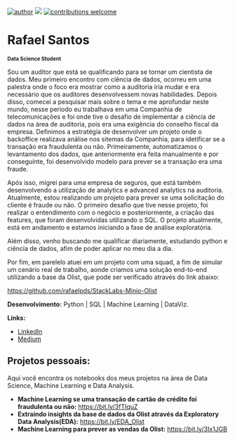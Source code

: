 [![author](https://img.shields.io/badge/author-Rafael%20Santos-red)](https://www.linkedin.com/in/rafaelpdsantos/) [![](https://img.shields.io/badge/python-3.7+-blue.svg)](https://www.python.org/downloads/release/python-365/) [![contributions welcome](https://img.shields.io/badge/contributions-welcome-brightgreen.svg?style=flat)](https://github.com/rafaelpds/Projetos_Data_Science)

# Rafael Santos
<sub>**Data Science Student**</sub>

Sou um auditor que está se qualificando para se tornar um cientista de dados. Meu primeiro encontro com ciência de dados, ocorreu em uma palestra onde o foco era mostrar como a auditoria iria mudar e era necessário que os auditores desenvolvessem novas habilidades. Depois disso, comecei a pesquisar mais sobre o tema e me aprofundar neste mundo, nesse periodo eu trabalhava em uma Companhia de telecomunicações e foi onde tive o desafio de implementar a ciência de dados na área de auditoria, pois era uma exigência do conselho fiscal da empresa. Definimos a estratégia de desenvolver um projeto onde o backoffice realizava análise nos sitemas da Companhia, para idetificar se a transação era fraudulenta ou não. Primeiramente, automatizamos o levantamento dos dados, que anteriormente era feita manualmente e por conseguinte, foi desenvolvido modelo para prever se a transação era uma fraude.

Após isso, migrei para uma empresa de seguros, que está também desenvolvendo a utilização de analytics e advanced analytics na auditoria. Atualmente, estou realizando um projeto para prever se uma solicitação do cliente é fraude ou não. O primeiro desafio que tive nesse projeto, foi realizar o entendimento com o negócio e posteriormente, a criação das features, que foram desenvolvidas utilizando o SQL. O projeto atualmente, está em andamento e estamos iniciando a fase de análise exploratória.

Além disso, venho buscando me qualificar diariamente, estudando python e ciência de dados, afim de poder aplicar no meu dia a dia.

Por fim, em parelelo atuei em um projeto com uma squad, a fim de simular um cenário real de trabalho, aonde criamos uma solução end-to-end utilizando a base da Olist, que pode ser verificado através do link abaixo:

https://github.com/rafaelpds/StackLabs-Minio-Olist

**Desenvolvimento:** Python | SQL | Machine Learning | DataViz.

**Links:**
* [LinkedIn](https://www.linkedin.com/in/rafaelpdsantos/)
* [Medium](https://medium.com/@rafaelpdsantos)

## Projetos pessoais:
Aqui você encontra os notebooks dos meus projetos na área de Data Science, Machine Learning e Data Analysis. 

* **Machine Learning se uma transação de cartão de crédito foi fraudulenta ou não:** https://bit.ly/3fTIquZ
* **Extraindo insights da base de dados da Olist através da Exploratory Data Analysis(EDA):** https://bit.ly/EDA_Olist
* **Machine Learning para prever as vendas da Olist:** https://bit.ly/3Ix1JGB
